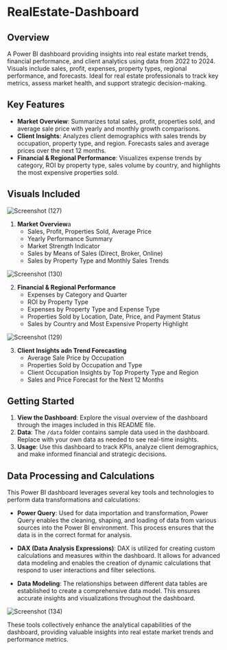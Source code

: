 # RealEstate-Dashboard
## Overview

A Power BI dashboard providing insights into real estate market trends, financial performance, and client analytics using data from 2022 to 2024. Visuals include sales, profit, expenses, property types, regional performance, and forecasts. Ideal for real estate professionals to track key metrics, assess market health, and support strategic decision-making.

## Key Features
- **Market Overview**: Summarizes total sales, profit, properties sold, and average sale price with yearly and monthly growth comparisons.
- **Client Insights**: Analyzes client demographics with sales trends by occupation, property type, and region. Forecasts sales and average prices over the next 12 months.
- **Financial & Regional Performance**: Visualizes expense trends by category, ROI by property type, sales volume by country, and highlights the most expensive properties sold.

## Visuals Included
![Screenshot (127)](https://github.com/user-attachments/assets/35c4b001-4144-4af2-b3f1-71002b5f3368)

1. **Market Overview**a
   - Sales, Profit, Properties Sold, Average Price
   - Yearly Performance Summary
   - Market Strength Indicator
   - Sales by Means of Sales (Direct, Broker, Online)
   - Sales by Property Type and Monthly Sales Trends
     
![Screenshot (130)](https://github.com/user-attachments/assets/d09d89b3-1988-40e3-a35c-1b763ec26dca)
   
2. **Financial & Regional Performance**
   - Expenses by Category and Quarter
   - ROI by Property Type
   - Expenses by Property Type and Expense Type
   - Properties Sold by Location, Date, Price, and Payment Status
   - Sales by Country and Most Expensive Property Highlight

![Screenshot (129)](https://github.com/user-attachments/assets/c45c44cb-054a-4208-840f-f481a5291253)

3. **Client Insights adn Trend Forecasting**
   - Average Sale Price by Occupation
   - Properties Sold by Occupation and Type
   - Client Occupation Insights by Top Property Type and Region
   - Sales and Price Forecast for the Next 12 Months
     



## Getting Started

1. **View the Dashboard**: Explore the visual overview of the dashboard through the images included in this README file.
2. **Data**: The `/data` folder contains sample data used in the dashboard. Replace with your own data as needed to see real-time insights.
3. **Usage**: Use this dashboard to track KPIs, analyze client demographics, and make informed financial and strategic decisions.

## Data Processing and Calculations

This Power BI dashboard leverages several key tools and technologies to perform data transformations and calculations:

- **Power Query**: Used for data importation and transformation, Power Query enables the cleaning, shaping, and loading of data from various sources into the Power BI environment. This process ensures that the data is in the correct format for analysis.

- **DAX (Data Analysis Expressions)**: DAX is utilized for creating custom calculations and measures within the dashboard. It allows for advanced data modeling and enables the creation of dynamic calculations that respond to user interactions and filter selections.

- **Data Modeling**: The relationships between different data tables are established to create a comprehensive data model. This ensures accurate insights and visualizations throughout the dashboard.

![Screenshot (134)](https://github.com/user-attachments/assets/dbdfa1ab-990e-4c94-b72f-1e04c469f82a)


These tools collectively enhance the analytical capabilities of the dashboard, providing valuable insights into real estate market trends and performance metrics.
